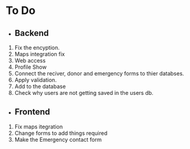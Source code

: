 # To Do
* ## Backend
1. Fix the encyption.
2. Maps integration fix
3. Web access
4. Profile Show
5. Connect the reciver, donor and emergency forms to thier databses.
6. Apply validation.
7. Add to the database 
8. Check why users are not getting saved in the users db.
* ## Frontend
1. Fix maps itegration
2. Change forms to add things required
3. Make the Emergency contact form